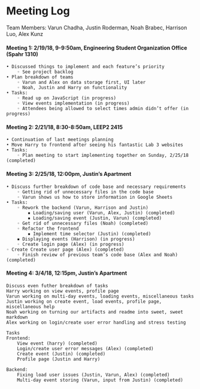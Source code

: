 # Meeting Log
Team Members: Varun Chadha, Justin Roderman, Noah Brabec, Harrison Luo, Alex Kunz

#### Meeting 1: 2/19/18, 9-9:50am, Engineering Student Organization Office (Spahr 1310)

	• Discussed things to implement and each feature’s priority
        ◦ See project backlog
    • Plan breakdown of teams
        ◦ Varun and Alex on data storage first, UI later
        ◦ Noah, Justin and Harry on functionality
    • Tasks:
        ◦ Read up on JavaScript (in progress)
        ◦ View events implementation (in progress)
        ◦ Attendees being allowed to select times admin didn’t offer (in progress)
#### Meeting 2: 2/21/18, 8:30-8:50am, LEEP2 2415
    • Continuation of last meetings planning
    • Move Harry to frontend after seeing his fantastic Lab 3 websites
    • Tasks:
        ◦ Plan meeting to start implementing together on Sunday, 2/25/18 (completed)
#### Meeting 3: 2/25/18, 12:00pm, Justin’s Apartment
    • Discuss further breakdown of code base and necessary requirements
        ◦ Getting rid of unnecessary files in the code base
        ◦ Varun shows us how to store information in Google Sheets
    • Tasks:
        ◦ Rework the backend (Varun, Harrison and Justin)
            ▪ Loading/saving user (Varun, Alex, Justin) (completed)
            ▪ Loading/saving event (Justin, Varun) (completed)
        ◦ Get rid of unnecessary files (Noah) (completed)
        ◦ Refactor the frontend 
            ▪ Implement time selector (Justin) (completed)
		▪ Displaying events (Harrison) (in progress)
        ◦ Create login page (Alex) (in progress)
	◦ Create Create user page (Alex) (completed)
        ◦ Finish review of previous team’s code base (Alex and Noah) (completed)

#### Meeting 4: 3/4/18, 12:15pm, Justin’s Apartment

	Discuss even futher breakdown of tasks
	Harry working on view events, profile page
	Varun working on multi-day events, loading events, miscellaneous tasks
	Justin working on create event, load events, profile page, miscellaneous help
	Noah working on turning our artifacts and readme into sweet, sweet markdown
	Alex working on login/create user error handling and stress testing

	Tasks
	Frontend:
		View event (harry) (completed)
		Login/create user error messages (Alex) (completed)
		Create event (Justin) (completed)
		Profile page (Justin and Harry)

	Backend:
		Fixing load user issues (Justin, Varun, Alex) (completed)
		Multi-day event storing (Varun, input from Justin) (completed)
